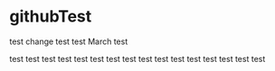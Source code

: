 # githubTest
test change
test
test
March test

test
test
test
test 
test
test
test
test 
test
test
test
test
test
test
test
test
